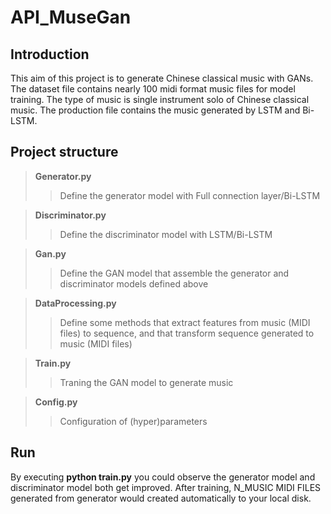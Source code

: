 # API_MuseGan 
## Introduction
This aim of this project is to generate Chinese classical music with GANs. 
The dataset file contains nearly 100 midi format music files for model training. The type of music is single instrument solo of Chinese classical music. The production file contains the music generated by LSTM and Bi-LSTM.

## Project structure

> __Generator.py__
>
>> Define the generator model with Full connection layer/Bi-LSTM

> __Discriminator.py__
>
>> Define the discriminator model with LSTM/Bi-LSTM

> __Gan.py__
>
>> Define the GAN model that assemble the generator and discriminator models defined above

> __DataProcessing.py__
>
>> Define some methods that extract features from music (MIDI files) to sequence, and that transform sequence generated to music (MIDI files)

> __Train.py__
> 
>> Traning the GAN model to generate music

> __Config.py__
>
>> Configuration of (hyper)parameters

## Run
By executing __python train.py__ you could observe the generator model and discriminator model both get improved. After training, N_MUSIC MIDI FILES generated from generator would created automatically to your local disk.

